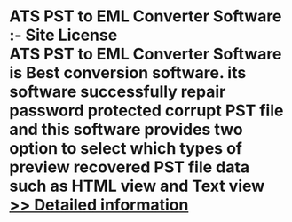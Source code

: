 # ATS PST to EML Converter Software :- Site License<br />ATS PST to EML Converter Software is Best conversion software. its software successfully repair password protected corrupt PST file and this software provides two option to select which types of preview recovered PST file data such as HTML view and Text view<br />[>> Detailed information](https://secure.shareit.com/shareit/product.html?productid=300778923&affiliateid=200057808)